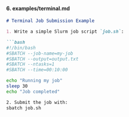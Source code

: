 #### 6. examples/terminal.md

```markdown
# Terminal Job Submission Example

1. Write a simple Slurm job script `job.sh`:

```bash
#!/bin/bash
#SBATCH --job-name=my-job
#SBATCH --output=output.txt
#SBATCH --ntasks=1
#SBATCH --time=00:10:00

echo "Running my job"
sleep 30
echo "Job completed"

2. Submit the job with:
sbatch job.sh

